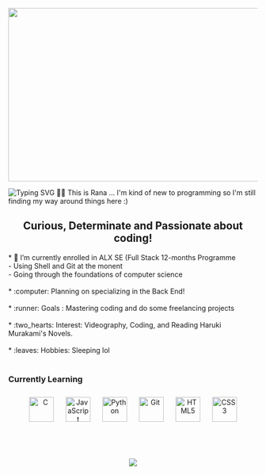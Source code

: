 <img src="https://i.pinimg.com/originals/f6/d7/b4/f6d7b44774be53bfda7a230b876d127b.gif" align="center"
     width="850" 
     height="350" />
  </div> 
  

<img src="https://readme-typing-svg.demolab.com?font=Fira+Code&pause=1000&width=435&lines=Hello%2C+Iam+Rana+!" alt="Typing SVG" allign="center" />
🙋🏾 This is Rana ... I'm kind of new to programming so I'm still finding my way around things here :)

<h2 align="center"> Curious, Determinate and Passionate about coding!</h2>
* 📗 I’m currently enrolled in ALX SE (Full Stack 12-months Programme <br>
     - Using Shell and Git at the monent <br>
     - Going through the foundations of computer science <br> <br>
* :computer: Planning on specializing in the Back End! <br><br>
* :runner: Goals : Mastering coding and do some freelancing projects <br><br>
* :two_hearts: Interest: Videography, Coding, and Reading Haruki Murakami's Novels. <br><br>
* :leaves: Hobbies: Sleeping lol <br><br>

### Currently Learning  
<div align="center">  
<a href="https://www.cprogramming.com/" target="_blank"><img style="margin: 10px" src="https://profilinator.rishav.dev/skills-assets/c-original.svg" alt="C" height="50" /></a>  
<a href="https://www.javascript.com/" target="_blank"><img style="margin: 10px" src="https://profilinator.rishav.dev/skills-assets/javascript-original.svg" alt="JavaScript" height="50" /></a>  
<a href="https://www.python.org/" target="_blank"><img style="margin: 10px" src="https://profilinator.rishav.dev/skills-assets/python-original.svg" alt="Python" height="50" /></a>  
<a href="https://github.com/" target="_blank"><img style="margin: 10px" src="https://profilinator.rishav.dev/skills-assets/git-scm-icon.svg" alt="Git" height="50" /></a>  
<a href="https://en.wikipedia.org/wiki/HTML5" target="_blank"><img style="margin: 10px" src="https://profilinator.rishav.dev/skills-assets/html5-original-wordmark.svg" alt="HTML5" height="50" /></a>  
<a href="https://www.w3schools.com/css/" target="_blank"><img style="margin: 10px" src="https://profilinator.rishav.dev/skills-assets/css3-original-wordmark.svg" alt="CSS3" height="50" /></a>  
</div>  

<br/>  

<h2 align="center"> </h2>
<br>

<div align="center"><img src="https://spotify-github-profile.vercel.app/api/view?uid=31vwblilctwigqtruhwjbsgrwtly&cover_image=true&theme=default&show_offline=false&background_color=121212" /></div>  
<br>
